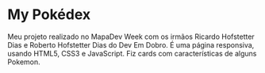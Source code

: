 # My Pokédex 

Meu projeto realizado no MapaDev Week com os irmãos Ricardo Hofstetter Dias e Roberto Hofstetter Dias do Dev Em Dobro. 
É uma página responsiva, usando HTML5, CSS3 e JavaScript. Fiz cards com características de alguns Pokemon.
